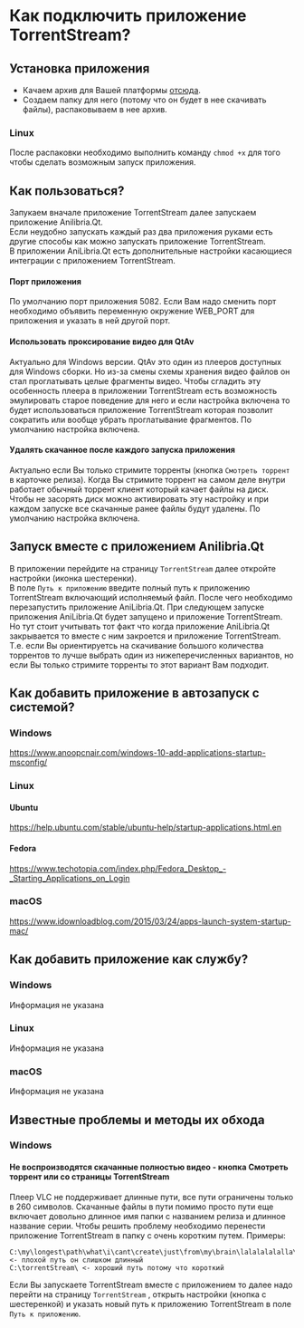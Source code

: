 # Как подключить приложение TorrentStream?
## Установка приложения
- Качаем архив для Вашей платформы [отсюда](https://github.com/trueromanus/TorrentStream/releases/latest).
- Создаем папку для него (потому что он будет в нее скачивать файлы), распаковываем в нее архив.
### Linux
После распаковки необходимо выполнить команду `chmod +x` для того чтобы сделать возможным запуск приложения.
## Как пользоваться?
Запукаем вначале приложение TorrentStream далее запускаем приложение Anilibria.Qt.  
Если неудобно запускать каждый раз два приложения руками есть другие способы как можно запускать приложение TorrentStream.  
В приложении AniLibria.Qt есть дополнительные настройки касающиеся интеграции с приложением TorrentStream.
#### Порт приложения
По умолчанию порт приложения 5082. Если Вам надо сменить порт необходимо объявить переменную окружение WEB_PORT для приложения
и указать в ней другой порт.
#### Использовать проксирование видео для QtAv
Актуально для Windows версии. QtAv это один из плееров доступных для Windows сборки. Но из-за смены схемы хранения видео файлов
он стал проглатывать целые фрагменты видео. Чтобы сгладить эту особенность плеера в приложении TorrentStream есть возможность
эмулировать старое поведение для него и если настройка включена то будет использоваться приложение TorrentStream которая позволит
сократить или вообще убрать проглатывание фрагментов. По умолчанию настройка включена.
#### Удалять скачанное после каждого запуска приложения
Актуально если Вы только стримите торренты (кнопка `Смотреть торрент` в карточке релиза). Когда Вы стримите торрент на самом деле
внутри работает обычный торрент клиент который качает файлы на диск. Чтобы не засорять диск можно активировать эту настройку
и при каждом запуске все скачанные ранее файлы будут удалены. По умолчанию настройка включена.
## Запуск вместе с приложением Anilibria.Qt
В приложении перейдите на страницу `TorrentStream` далее откройте настройки (иконка шестеренки).  
В поле `Путь к приложению` введите полный путь к приложению TorrentStream включающий исполняемый файл.
После чего необходимо перезапустить приложение AniLibria.Qt. При следующем запуске приложения AniLibria.Qt
будет запущено и приложение TorrentStream. Но тут стоит учитывать тот факт что когда приложение AniLibria.Qt закрывается
то вместе с ним закроется и приложение TorrentStream. Т.е. если Вы ориентируетсь на скачивание большого количества торрентов
то лучше выбрать один из нижеперечисленных вариантов, но если Вы только стримите торренты то этот вариант Вам подходит.
## Как добавить приложение в автозапуск с системой?
### Windows
https://www.anoopcnair.com/windows-10-add-applications-startup-msconfig/
### Linux
#### Ubuntu
https://help.ubuntu.com/stable/ubuntu-help/startup-applications.html.en
#### Fedora
https://www.techotopia.com/index.php/Fedora_Desktop_-_Starting_Applications_on_Login
### macOS
https://www.idownloadblog.com/2015/03/24/apps-launch-system-startup-mac/

## Как добавить приложение как службу?

### Windows
Информация не указана
### Linux
Информация не указана
### macOS
Информация не указана

## Известные проблемы и методы их обхода
### Windows

#### Не воспроизводятся скачанные полностью видео - кнопка Смотреть торрент или со страницы TorrentStream
Плеер VLC не поддерживает длинные пути, все пути ограничены только в 260 символов. Скачанные файлы в пути помимо просто пути еще включает довольно длинное имя папки с названием релиза и длинное название серии. Чтобы решить проблему необходимо перенести приложение TorrentStream в папку с очень коротким путем. Примеры:
```
C:\my\longest\path\what\i\cant\create\just\from\my\brain\lalalalalalla\torrentStream <- плохой путь он слишком длинный
C:\torrentStream\ <- хороший путь потому что короткий
```
Если Вы запускаете TorrentStream вместе с приложением то далее надо перейти на страницу `TorrentStream` , открыть настройки (кнопка с шестеренкой) и указать новый путь к приложению TorrentStream в поле `Путь к приложению`.

